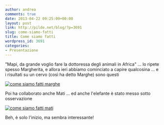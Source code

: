 ```yaml
---
author: andrea
comments: true
date: 2013-04-22 09:25:09+00:00
layout: post
link: http://pilde.net/blog/?p=3691
slug: come-siamo-fatti
title: Come siamo fatti
wordpress_id: 3691
categories:
- Presentazione
---
```


"Mapi, da grande voglio fare la dottoressa degli animali in Africa" ... lo ripete spesso Margherita, e allora ieri abbiamo cominciato a capire qualcosina ... e i risultati su un cervo (così ha detto Marghe) sono questi

[![come siamo fatti marghe](http://pilde.net/blog/wp-content/uploads/2013/04/come-siamo-fatti-marghe-e1366622446773.png)](http://pilde.net/blog/wp-content/uploads/2013/04/come-siamo-fatti-marghe-e1366622446773.png)

Poi ha collaborato anche Mati ... ed anche l'elefante è stato messo sotto osservazione

[![come siamo fatti mati](http://pilde.net/blog/wp-content/uploads/2013/04/come-siamo-fatti-mati-e1366622655341.png)](http://pilde.net/blog/wp-content/uploads/2013/04/come-siamo-fatti-mati-e1366622655341.png)

Beh, è solo l'inizio, ma sembra interessante!



